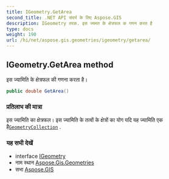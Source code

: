 ```yaml
---
title: IGeometry.GetArea
second_title: .NET API संदर्भ के लिए Aspose.GIS
description: IGeometry तरक. इस ज्यमत के क्षेत्रफल क गणन करत है
type: docs
weight: 190
url: /hi/net/aspose.gis.geometries/igeometry/getarea/
---
```

## IGeometry.GetArea method

इस ज्यामिति के क्षेत्रफल की गणना करता है।

```csharp
public double GetArea()
```

### प्रतिलाभ की मात्रा

इस ज्यामिति का क्षेत्रफल। इस ज्यामिति के तत्वों के क्षेत्रों का योग यदि यह ज्यामिति एक है[`GeometryCollection`](../../geometrycollection/) .

### यह सभी देखें

* interface [IGeometry](../)
* नाम स्थान [Aspose.Gis.Geometries](../../igeometry/)
* सभा [Aspose.GIS](../../../)


